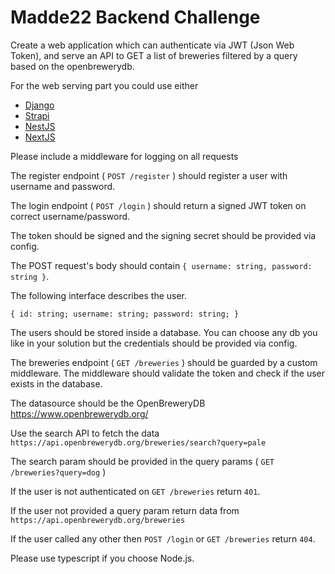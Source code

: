 # Madde22 Backend Challenge

Create a web application which can authenticate via JWT (Json Web Token), and serve an API to GET a list of breweries filtered by a query based on the openbrewerydb.

For the web serving part you could use either
- [Django](https://www.djangoproject.com/)
- [Strapi](https://strapi.io/)
- [NestJS](https://nestjs.com/)
- [NextJS](https://nextjs.org/)

Please include a middleware for logging on all requests

The register endpoint ( `POST /register` ) should register a user with username and password.

The login endpoint ( `POST /login` ) should return a signed JWT token on correct username/password.

The token should be signed and the signing secret should be provided via config.

The POST request's body should contain `{ username: string, password: string }`.

The following interface describes the user.

``` { id: string; username: string; password: string; } ```

The users should be stored inside a database. You can choose any db you like in your solution but the credentials should be provided via config.

The breweries endpoint ( `GET /breweries` ) should be guarded by a custom middleware.
The middleware should validate the token and check if the user exists in the database.

The datasource should be the OpenBreweryDB https://www.openbrewerydb.org/

Use the search API to fetch the data `https://api.openbrewerydb.org/breweries/search?query=pale`

The search param should be provided in the query params ( `GET /breweries?query=dog` )

If the user is not authenticated on `GET /breweries` return `401`.

If the user not provided a query param return data from `https://api.openbrewerydb.org/breweries`

If the user called any other then `POST /login` or `GET /breweries` return `404`.

Please use typescript if you choose Node.js.
